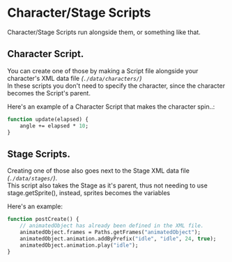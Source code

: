 # Character/Stage Scripts

Character/Stage Scripts run alongside them, or something like that.

## Character Script.
You can create one of those by making a Script file alongside your character's XML data file *(``./data/characters/``)*<br>
In these scripts you don't need to specify the character, since the character becomes the Script's parent.

Here's an example of a Character Script that makes the character spin..:
```haxe
function update(elapsed) {
    angle += elapsed * 10;
}
```

## Stage Scripts.
Creating one of those also goes next to the Stage XML data file *(``./data/stages/``)*.<br>
This script also takes the Stage as it's parent, thus not needing to use <syntax lang="haxe">stage.getSprite()</syntax>, instead, sprites becomes the variables

Here's an example:
```haxe
function postCreate() {
    // animatedObject has already been defined in the XML file.
    animatedObject.frames = Paths.getFrames("animatedObject");
    animatedObject.animation.addByPrefix("idle", "idle", 24, true);
    animatedObject.animation.play("idle");
}
```